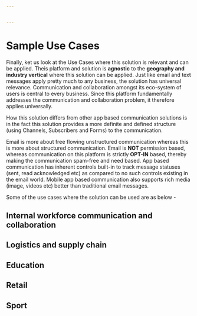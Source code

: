 ```yaml
---


---
```


<h1 id="sample-use-cases">Sample Use Cases</h1>
<p>Finally, ket us look at the Use Cases where this solution is relevant and can be applied. Theis platform and solution is <strong>agnostic</strong> to the <strong>geography and industry vertical</strong> where this solution can be applied. Just like email and text messages apply pretty much to any business, the solution has universal relevance. Communication and collaboration amongst its eco-system of users is central to every business. Since this platform fundamentally addresses the communication and collaboration problem, it therefore applies universally.</p>
<p>How this solution differs from other app based communication solutions is in the fact this solution provides a more definite and defined structure (using Channels, Subscribers and Forms) to the communication.</p>
<p>Email is more about free flowing unstructured communication whereas this is more about structured communication. Email is <strong>NOT</strong> permission based, whereas communication on this platform is strictly <strong>OPT-IN</strong> based, thereby making the communication spam-free and need based. App based communication has inherent controls built-in to track message statuses (sent, read acknowledged etc) as compared to no such controls existing in the email world. Mobile app based communication also supports rich media (image, videos etc) better than traditional email messages.</p>
<p>Some of the use cases where the solution can be used are as below -</p>
<h2 id="internal-workforce-communication-and-collaboration">Internal workforce communication and collaboration</h2>
<h2 id="logistics-and-supply-chain">Logistics and supply chain</h2>
<h2 id="education">Education</h2>
<h2 id="retail">Retail</h2>
<h2 id="sport">Sport</h2>

